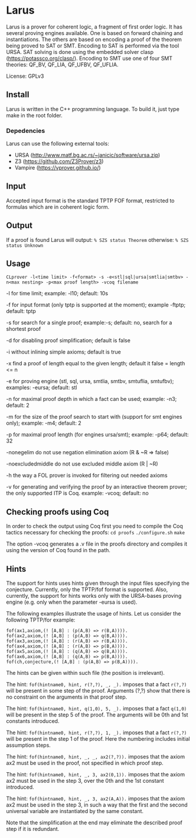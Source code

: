 # Larus

Larus is a prover for coherent logic, a fragment of first order logic. It has several proving
engines available. One is based on forward chaining and instantiations. The others are based on
encoding a proof of the theorem being proved to SAT or SMT. Encoding to SAT is performed via
the tool URSA. SAT solving is done using the embedded solver clasp (https://potassco.org/clasp/). 
Encoding to SMT use one of four SMT theories: QF_BV, QF_LIA, QF_UFBV, QF_UFLIA.

License: GPLv3

## Install
Larus is written in the C++ programming language. 
To build it, just type make in the root folder. 

### Depedencies

Larus can use the following external tools:
 - URSA (http://www.matf.bg.ac.rs/~janicic/software/ursa.zip)
 - Z3 (https://github.com/Z3Prover/z3)
 - Vampire (https://vprover.github.io/)
 
## Input
 
Accepted input format is the standard TPTP FOF format, restricted to formulas which are in coherent logic form.

## Output

If a proof is found Larus will output:
`% SZS status Theorem`
otherwise:
`% SZS status Unknown`

## Usage 

`CLprover -l<time limit> -f<format> -s -e<stl|sql|ursa|smtlia|smtbv> -n<max nesting> -p<max proof length> -vcoq filename `

   -l<time limit>       for time limit; example: -l10; default: 10s

   -f<format>           for input format (only tptp is supported at the moment); example -ftptp; default: tptp

   -s                   for search for a single proof; example:-s; default: no, search for a shortest proof

   -d                   for disabling proof simplification; default is false

   -i                   without inlining simple axioms; default is true

   -x                   find a proof of length equal to the given length; default it false = length <= n

   -e<engine>           for proving engine (stl, sql, ursa, smtlia, smtbv, smtuflia, smtufbv); 
                        examples: -eursa; default: stl

   -n<max nesting>      for maximal proof depth in which a fact can be used; example: -n3; default: 2

   -m<starting length>  for the size of the proof search to start with (support for smt engines only); 
                        example: -m4; default: 2

   -p<max proof length> for maximal proof length (for engines ursa/smt); example: -p64; default: 32

   -nonegelim           do not use negation elimination axiom (R & ~R => false)

   -noexcludedmiddle    do not use excluded middle axiom (R | ~R)

   -h <invoke>          the way a FOL prover is invoked for filtering out needed axioms

   -v<prover>           for generating and verifying the proof by an interactive theorem prover;
                        the only supported ITP is Coq.
                        example: -vcoq; default: no

## Checking proofs using Coq

In order to check the output using Coq first you need to compile the Coq tactics necessary for checking the proofs:
`cd proofs`
`./configure.sh`
`make`

The option -vcoq generates a .v file in the proofs directory and compiles it using the version of Coq found in the path.

## Hints 

The support for hints uses hints given through the input files specifying the conjecture.
Currently, only the TPTP/fof format is supported. Also, currently, the support for hints
works only with the URSA-bases proving engine (e.g. only when the parameter -eursa is
used). 

The following examples illustrate the usage of hints. Let us consider the following 
TPTP/for example:

```
fof(ax1,axiom,(! [A,B] : (p(A,B) => r(B,A)))).
fof(ax2,axiom,(! [A,B] : (p(A,B) => q(B,A)))).
fof(ax3,axiom,(! [A,B] : (r(A,B) => r(B,A)))).
fof(ax4,axiom,(! [A,B] : (r(A,B) => p(B,A)))).
fof(ax5,axiom,(! [A,B] : (q(A,B) => q(B,A)))).
fof(ax6,axiom,(! [A,B] : (q(A,B) => p(B,A)))).
fof(ch,conjecture,(! [A,B] : (p(A,B) => p(B,A)))).
```

The hints can be given within such file (the position is irrelevant).

The hint:
  `fof(hintname0, hint, r(?,?), _, _).`
imposes that a fact `r(?,?)` will be present in some step of the proof. Arguments (?,?) 
show that there is no constraint on the arguments in that proof step.

The hint:
  `fof(hintname0, hint, q(1,0), 5, _).`
imposes that a fact `q(1,0)` will be present in the step 5 of the proof. The arguments 
will be 0th and 1st constants introduced.

The hint:
  `fof(hintname0, hint, r(?,?), 1, _).`
imposes that a fact `r(?,?)` will be present in the step 1 of the proof.
Here the numbering includes initial assumption steps. 

The hint:
  `fof(hintname0, hint, _, _, ax2(?,?)).`
imposes that the axiom ax2 must be used in the proof, not specified in which proof step.

The hint:
  `fof(hintname0, hint, _, 3, ax2(0,1)).`
imposes that the axiom ax2 must be used in the step 3, over the 0th and the 1st
constant introduced.

The hint:
  `fof(hintname0, hint, _, 3, ax2(A,A)).`
imposes that the axiom ax2 must be used in the step 3, in such a way that the
first and the second universal variable are instantiated by the same constant.

Note that the simplification at the end may eliminate the described proof 
step if it is redundant.



